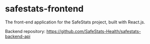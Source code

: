 # safestats-frontend
The front-end application for the SafeStats project, built with React.js.

Backend repository: https://github.com/SafeStats-Health/safestats-backend-api

